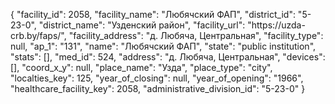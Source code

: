 {
    "facility_id": 2058,
    "facility_name": "Любячский ФАП",
    "district_id": "5-23-0",
    "district_name": "Узденский район",
    "facility_url": "https:\/\/uzda-crb.by\/faps\/",
    "facility_address": "д. Любяча, Центральная",
    "facility_type": null,
    "ap_1": "131",
    "name": "Любячский ФАП",
    "state": "public institution",
    "stats": [],
    "med_id": 524,
    "address": "д. Любяча, Центральная",
    "devices": [],
    "coord_x_y": null,
    "place_name": "Узда",
    "place_type": "city",
    "localties_key": 125,
    "year_of_closing": null,
    "year_of_opening": "1966",
    "healthcare_facility_key": 2058,
    "administrative_division_id": "5-23-0"
}